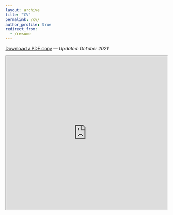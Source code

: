 ```yaml
---
layout: archive
title: "CV"
permalink: /cv/
author_profile: true
redirect_from:
  - /resume
---
```


[Download a PDF copy](https://drive.google.com/file/d/1Pq9XBPEpere0rzyoGxmXvgbgmnK-B6r-/view?usp=sharing) — _Updated: October 2021_

<iframe src="https://drive.google.com/file/d/1Pq9XBPEpere0rzyoGxmXvgbgmnK-B6r-/preview" width="100%" height="480" allow="autoplay"></iframe>